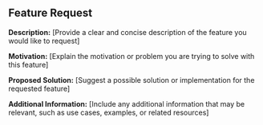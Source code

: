 ## Feature Request

**Description:**
[Provide a clear and concise description of the feature you would like to request]

**Motivation:**
[Explain the motivation or problem you are trying to solve with this feature]

**Proposed Solution:**
[Suggest a possible solution or implementation for the requested feature]

**Additional Information:**
[Include any additional information that may be relevant, such as use cases, examples, or related resources]
